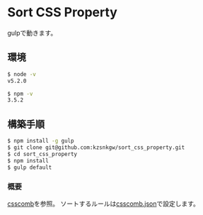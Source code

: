 # Sort CSS Property

gulpで動きます。

## 環境

```bash
$ node -v
v5.2.0

$ npm -v
3.5.2
```

## 構築手順

```bash
$ npm install -g gulp
$ git clone git@github.com:kzsnkgw/sort_css_property.git
$ cd sort_css_property
$ npm install
$ gulp default
```

### 概要

[csscomb](http://csscomb.com/)を参照。
ソートするルールは[csscomb.json](https://github.com/kzsnkgw/sort_css_property/blob/master/.csscomb.json)で設定します。